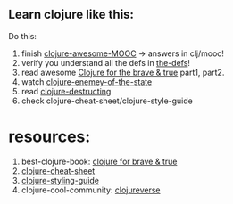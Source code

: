 ## Learn clojure like this:

Do this:
1. finish [clojure-awesome-MOOC](http://iloveponies.github.io/120-hour-epic-sax-marathon/index.html) -> answers in clj/mooc!
2. verify you understand all the defs in [the-defs](https://github.com/akotek/learning/blob/master/clj/defs.md)!
3. read awesome [Clojure for the brave & true](https://www.braveclojure.com/clojure-for-the-brave-and-true/) part1, part2.
4. watch [clojure-enemey-of-the-state](https://youtu.be/qe60zwUAOqE)
5. read [clojure-destructing](https://gist.github.com/john2x/e1dca953548bfdfb9844)
6. check clojure-cheat-sheet/clojure-style-guide


# resources:
1. best-clojure-book: [clojure for brave & true](https://www.braveclojure.com/clojure-for-the-brave-and-true/)
2. [clojure-cheat-sheet](https://clojure.org/api/cheatsheet)
3. [clojure-styling-guide](https://guide.clojure.style/)
4. clojure-cool-community: [clojureverse](https://clojureverse.org/)
